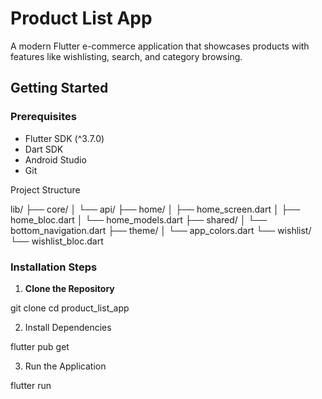 # Product List App

A modern Flutter e-commerce application that showcases products with features like wishlisting, search, and category browsing.

## Getting Started

### Prerequisites
- Flutter SDK (^3.7.0)
- Dart SDK
- Android Studio
- Git

Project Structure

lib/
├── core/
│   └── api/
├── home/
│   ├── home_screen.dart
│   ├── home_bloc.dart
│   └── home_models.dart
├── shared/
│   └── bottom_navigation.dart
├── theme/
│   └── app_colors.dart
└── wishlist/
    └── wishlist_bloc.dart

### Installation Steps

1. **Clone the Repository**

git clone <repository-url>
cd product_list_app

2. Install Dependencies

flutter pub get

3. Run the Application

flutter run